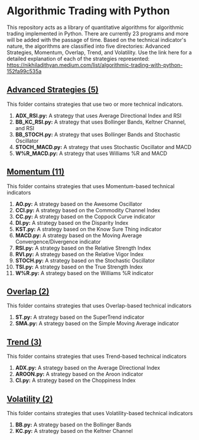 # Algorithmic Trading with Python

This repository acts as a library of quantitative algorithms for algorithmic trading implemented in Python. There are currently 23 programs and more will be added with the passage of time. Based on the technical indicator's nature, the algorithms are classified into five directories: Advanced Strategies, Momentum, Overlap, Trend, and Volatility. Use the link here for a detailed explanation of each of the strategies represented: https://nikhiladithyan.medium.com/list/algorithmic-trading-with-python-152fa99c535a

## [Advanced Strategies (5)](https://github.com/Nikhil-Adithyan/Algorithmic-Trading-with-Python/tree/main/Advanced%20Strategies)

This folder contains strategies that use two or more technical indicators.

1. **ADX_RSI.py:** A strategy that uses Average Directional Index and RSI
2. **BB_KC_RSI.py:** A strategy that uses Bollinger Bands, Keltner Channel, and RSI
3. **BB_STOCH.py:** A strategy that uses Bollinger Bands and Stochastic Oscillator
4. **STOCH_MACD.py:** A strategy that uses Stochastic Oscillator and MACD
5. **W%R_MACD.py:** A strategy that uses Williams %R and MACD

## [Momentum (11)](https://github.com/Nikhil-Adithyan/Algorithmic-Trading-with-Python/tree/main/Momentum)

This folder contains strategies that uses Momentum-based technical indicators

1. **AO.py:** A strategy based on the Awesome Oscillator
2. **CCI.py:** A strategy based on the Commodity Channel Index
3. **CC.py:** A strategy based on the Coppock Curve indicator
4. **DI.py:** A strategy based on the Disparity Index
5. **KST.py:** A strategy based on the Know Sure Thing indicator
6. **MACD.py:** A strategy based on the Moving Average Convergence/Divergence indicator
7. **RSI.py:** A strategy based on the Relative Strength Index
8. **RVI.py:** A strategy based on the Relative Vigor Index
9. **STOCH.py:** A strategy based on the Stochastic Oscillator
10. **TSI.py:** A strategy based on the True Strength Index
11. **W%R.py:** A strategy based on the Williams %R indicator

## [Overlap (2)](https://github.com/Nikhil-Adithyan/Algorithmic-Trading-with-Python/tree/main/Overlap)

This folder contains strategies that uses Overlap-based technical indicators

1. **ST.py:** A strategy based on the SuperTrend indicator
2. **SMA.py:** A strategy based on the Simple Moving Average indicator

## [Trend (3)](https://github.com/Nikhil-Adithyan/Algorithmic-Trading-with-Python/tree/main/Trend)

This folder contains strategies that uses Trend-based technical indicators

1. **ADX.py:** A strategy based on the Average Directional Index
2. **AROON.py:** A strategy based on the Aroon indicator
3. **CI.py:** A strategy based on the Choppiness Index

## [Volatility (2)](https://github.com/Nikhil-Adithyan/Algorithmic-Trading-with-Python/tree/main/Volatility)

This folder contains strategies that uses Volatility-based technical indicators

1. **BB.py:** A strategy based on the Bollinger Bands
2. **KC.py:** A strategy based on the Keltner Channel
